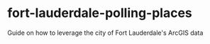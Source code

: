# fort-lauderdale-polling-places
Guide on how to leverage the city of Fort Lauderdale's ArcGIS data
